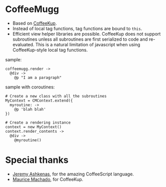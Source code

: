 CoffeeMugg
==========

 * Based on [CoffeeKup](https://github.com/mauricemach/coffeekup).
 * Instead of local tag functions, tag functions are bound to `this`.
 * Efficient view helper libraries are possible. CoffeeKup does not
   support subroutines unless all subroutines are first serialized to code
   and re-evaluated. This is a natural limitation of javascript when
   using CoffeeKup-style local tag functions.

sample:

    coffeemugg.render ->
      @div ->
        @p "I am a paragraph"

sample with coroutines:

    # Create a new class with all the subroutines
    MyContext = CMContext.extend({
      myroutine: ->
        @p 'blah blah'
    })
    
    # Create a rendering instance
    context = new MyContext()
    context.render_contents ->
      @div ->
        @myroutine()

Special thanks
==============

  - [Jeremy Ashkenas](https://github.com/jashkenas), for the amazing CoffeeScript language.
  - [Maurice Machado](https://github.com/mauricemach), for CoffeeKup.
